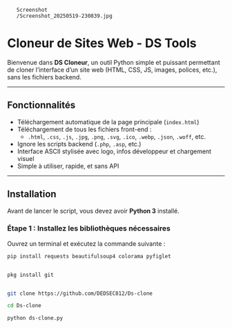        Screenshot
       /Screenshot_20250519-230839.jpg
# Cloneur de Sites Web - DS Tools

Bienvenue dans **DS Cloneur**, un outil Python simple et puissant permettant de cloner l’interface d’un site web (HTML, CSS, JS, images, polices, etc.), sans les fichiers backend.

---

## Fonctionnalités

- Téléchargement automatique de la page principale (`index.html`)
- Téléchargement de tous les fichiers front-end :
  - `.html`, `.css`, `.js`, `.jpg`, `.png`, `.svg`, `.ico`, `.webp`, `.json`, `.woff`, etc.
- Ignore les scripts backend (`.php`, `.asp`, etc.)
- Interface ASCII stylisée avec logo, infos développeur et chargement visuel
- Simple à utiliser, rapide, et sans API

---

## Installation

Avant de lancer le script, vous devez avoir **Python 3** installé.

### Étape 1 : Installez les bibliothèques nécessaires

Ouvrez un terminal et exécutez la commande suivante :

```bash
pip install requests beautifulsoup4 colorama pyfiglet


pkg install git


git clone https://github.com/DEDSEC812/Ds-clone

cd Ds-clone

python ds-clone.py
